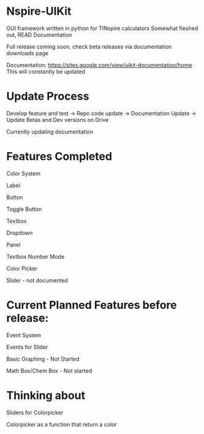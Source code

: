 # Nspire-UIKit
GUI framework written in python for TINspire calculators
Somewhat fleshed out, READ Documentation

Full release coming soon, check beta releases via documentation downloads page

Documentation:
https://sites.google.com/view/uikit-documentation/home
This will constantly be updated

# Update Process

Develop feature and test -> Repo code update -> Documentation Update -> Update Betas and Dev versions on Drive

Currently updating documentation 

# Features Completed

Color System

Label

Button

Toggle Button

Textbox

Dropdown

Panel

Textbox Number Mode

Color Picker

Slider - not documented

# Current Planned Features before release:

Event System

Events for Slider

Basic Graphing - Not Started

Math Box/Chem Box - Not started

# Thinking about

Sliders for Colorpicker

Colorpicker as a function that return a color


